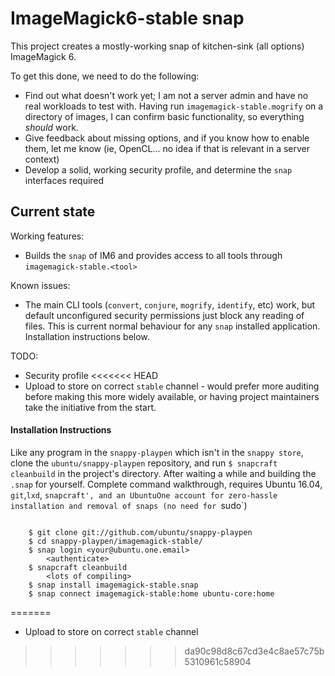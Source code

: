 # ImageMagick6-stable snap

This project creates a mostly-working snap of kitchen-sink (all options)
ImageMagick 6.

To get this done, we need to do the following:
 - Find out what doesn't work yet; I am not a server admin and have no
   real workloads to test with. Having run `imagemagick-stable.mogrify` on
   a directory of images, I can confirm basic functionality, so everything
   _should_ work.
 - Give feedback about missing options, and if you know how to enable
   them, let me know (ie, OpenCL... no idea if that is relevant in
   a server context)
 - Develop a solid, working security profile, and determine the `snap`
   interfaces required

## Current state

Working features:
 - Builds the `snap` of IM6 and provides access to all tools through
   `imagemagick-stable.<tool>`

Known issues:
 - The main CLI tools (`convert`, `conjure`, `mogrify`, `identify`, etc)
   work, but default unconfigured security permissions just block any
   reading of files. This is current normal behaviour for any `snap`
   installed application. Installation instructions below.

TODO:
 - Security profile
<<<<<<< HEAD
 - Upload to store on correct `stable` channel - would prefer more
   auditing before making this more widely available, or having project
   maintainers take the initiative from the start.
 
#### Installation Instructions

Like any program in the `snappy-playpen` which isn't in the `snappy
store`, clone the `ubuntu/snappy-playpen` repository, and run `$ snapcraft
cleanbuild` in the project's directory. After waiting a while and building
the `.snap` for yourself. Complete command walkthrough, requires Ubuntu
16.04, `git`,`lxd`, `snapcraft', and an UbuntuOne account for zero-hassle
installation and removal of snaps (no need for `sudo`)

```

    $ git clone git://github.com/ubuntu/snappy-playpen
    $ cd snappy-playpen/imagemagick-stable/
    $ snap login <your@ubuntu.one.email>
        <authenticate>
    $ snapcraft cleanbuild
        <lots of compiling>
    $ snap install imagemagick-stable.snap
    $ snap connect imagemagick-stable:home ubuntu-core:home

```
=======
 - Upload to store on correct `stable` channel
>>>>>>> da90c98d8c67cd3e4c8ae57c75b5310961c58904
